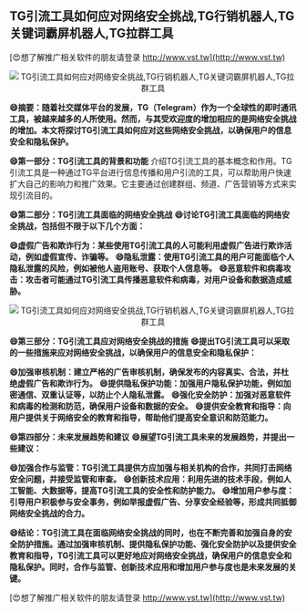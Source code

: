 ## **TG引流工具如何应对网络安全挑战,TG行销机器人,TG关键词霸屏机器人,TG拉群工具**

[😍想了解推广相关软件的朋友请登录 http://www.vst.tw](http://www.vst.tw)

 <center><img src="https://vst.tw/MP4/tuiguang/png/5.png" alt="TG引流工具如何应对网络安全挑战,TG行销机器人,TG关键词霸屏机器人,TG拉群工具"></center>

**😄摘要：随着社交媒体平台的发展，TG（Telegram）作为一个全球性的即时通讯工具，被越来越多的人所使用。然而，与其受欢迎度的增加相应的是网络安全挑战的增加。本文将探讨TG引流工具如何应对这些网络安全挑战，以确保用户的信息安全和隐私保护。**

**😄第一部分：TG引流工具的背景和功能**
介绍TG引流工具的基本概念和作用。TG引流工具是一种通过TG平台进行信息传播和用户引流的工具，可以帮助用户快速扩大自己的影响力和推广效果。它主要通过创建群组、频道、广告营销等方式来实现引流目的。

**😄第二部分：TG引流工具面临的网络安全挑战**
**😄讨论TG引流工具面临的网络安全挑战，包括但不限于以下几个方面：**

**😄虚假广告和欺诈行为：某些使用TG引流工具的人可能利用虚假广告进行欺诈活动，例如虚假宣传、诈骗等。**
**😄隐私泄露：使用TG引流工具的用户可能面临个人隐私泄露的风险，例如被他人盗用账号、获取个人信息等。**
**😄恶意软件和病毒攻击：攻击者可能通过TG引流工具传播恶意软件和病毒，对用户设备和数据造成威胁。**

 <center><img src="https://vst.tw/MP4/tuiguang/png/5.png" alt="TG引流工具如何应对网络安全挑战,TG行销机器人,TG关键词霸屏机器人,TG拉群工具"></center>

**😄第三部分：TG引流工具应对网络安全挑战的措施**
**😄提出TG引流工具可以采取的一些措施来应对网络安全挑战，以确保用户的信息安全和隐私保护：**

**😄加强审核机制：建立严格的广告审核机制，确保发布的内容真实、合法，并杜绝虚假广告和欺诈行为。**
**😄提供隐私保护功能：加强用户隐私保护功能，例如加密通信、双重认证等，以防止个人隐私泄露。**
**😄强化安全防护：加强对恶意软件和病毒的检测和防范，确保用户设备和数据的安全。**
**😄提供安全教育和指导：向用户提供关于网络安全的教育和指导，帮助他们提高安全意识和防范能力。**

**😄第四部分：未来发展趋势和建议**
**😄展望TG引流工具未来的发展趋势，并提出一些建议：**

**😄加强合作与监管：TG引流工具提供方应加强与相关机构的合作，共同打击网络安全问题，并接受监管和审查。**
**😄创新技术应用：利用先进的技术手段，例如人工智能、大数据等，提高TG引流工具的安全性和防护能力。**
**😄增加用户参与度：引导用户积极参与安全事务，例如举报虚假广告、分享安全经验等，形成共同抵御网络安全挑战的合力。**

**😄结论：TG引流工具在面临网络安全挑战的同时，也在不断完善和加强自身的安全防护措施。通过加强审核机制、提供隐私保护功能、强化安全防护以及提供安全教育和指导，TG引流工具可以更好地应对网络安全挑战，确保用户的信息安全和隐私保护。同时，合作与监管、创新技术应用和增加用户参与度也是未来发展的关键。**

[😍想了解推广相关软件的朋友请登录 http://www.vst.tw](http://www.vst.tw)



